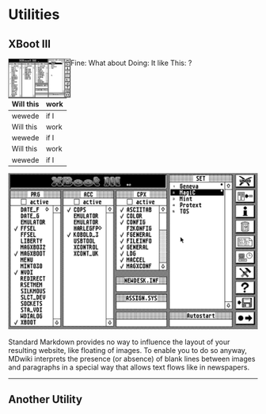 Utilities
===========
XBoot III
--------

<img src="images/XBoot/XbootIII.png" width=25% align=left> Fine:  What about
Doing:  It like
This: ?

|Will this|work|
|---|---|
|   wewede   |if I|
|Will this|work|
|   wewede   |if I|
|Will this|work|
|   wewede   |if I|




![](images/XBoot/XbootIII.png)

Standard Markdown provides no way to influence the layout of your resulting website, like floating of images. To enable you to do so anyway, MDwiki interprets the presence (or absence) of blank lines between images and paragraphs in a special way that allows text flows like in newspapers.

- - - -

Another Utility
--------
